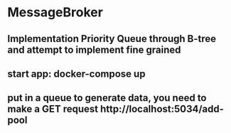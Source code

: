 # MessageBroker

## Implementation Priority Queue through B-tree and attempt to implement fine grained

## start app: docker-compose up
## put in a queue to generate data, you need to make a GET request http://localhost:5034/add-pool
